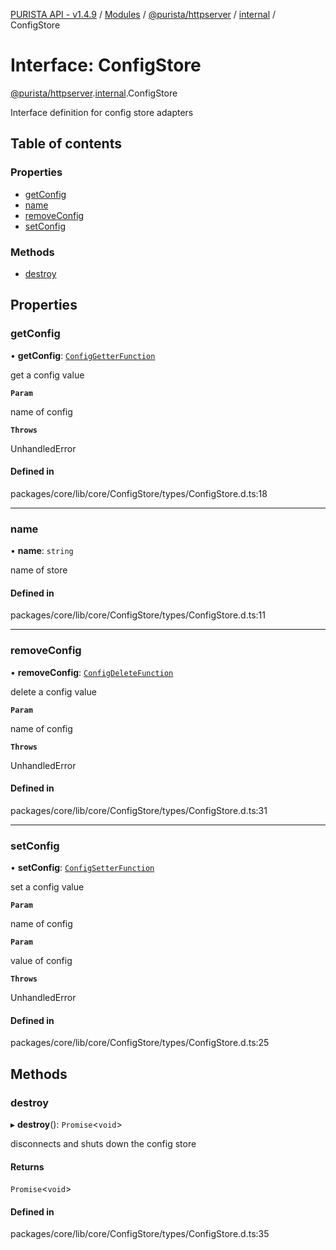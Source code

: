 [PURISTA API - v1.4.9](../README.md) / [Modules](../modules.md) / [@purista/httpserver](../modules/purista_httpserver.md) / [internal](../modules/purista_httpserver.internal.md) / ConfigStore

# Interface: ConfigStore

[@purista/httpserver](../modules/purista_httpserver.md).[internal](../modules/purista_httpserver.internal.md).ConfigStore

Interface definition for config store adapters

## Table of contents

### Properties

- [getConfig](purista_httpserver.internal.ConfigStore.md#getconfig)
- [name](purista_httpserver.internal.ConfigStore.md#name)
- [removeConfig](purista_httpserver.internal.ConfigStore.md#removeconfig)
- [setConfig](purista_httpserver.internal.ConfigStore.md#setconfig)

### Methods

- [destroy](purista_httpserver.internal.ConfigStore.md#destroy)

## Properties

### getConfig

• **getConfig**: [`ConfigGetterFunction`](../modules/purista_httpserver.internal.md#configgetterfunction)

get a config value

**`Param`**

name of config

**`Throws`**

UnhandledError

#### Defined in

packages/core/lib/core/ConfigStore/types/ConfigStore.d.ts:18

___

### name

• **name**: `string`

name of store

#### Defined in

packages/core/lib/core/ConfigStore/types/ConfigStore.d.ts:11

___

### removeConfig

• **removeConfig**: [`ConfigDeleteFunction`](../modules/purista_httpserver.internal.md#configdeletefunction)

delete a config value

**`Param`**

name of config

**`Throws`**

UnhandledError

#### Defined in

packages/core/lib/core/ConfigStore/types/ConfigStore.d.ts:31

___

### setConfig

• **setConfig**: [`ConfigSetterFunction`](../modules/purista_httpserver.internal.md#configsetterfunction)

set a config value

**`Param`**

name of config

**`Param`**

value of config

**`Throws`**

UnhandledError

#### Defined in

packages/core/lib/core/ConfigStore/types/ConfigStore.d.ts:25

## Methods

### destroy

▸ **destroy**(): `Promise`<`void`\>

disconnects and shuts down the config store

#### Returns

`Promise`<`void`\>

#### Defined in

packages/core/lib/core/ConfigStore/types/ConfigStore.d.ts:35
